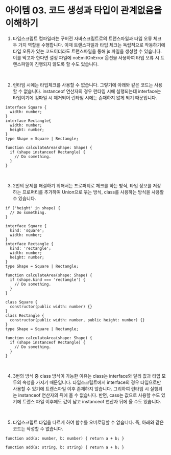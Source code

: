 # 아이템 03. 코드 생성과 타입이 관계없음을 이해하기

1. 타입스크립트 컴파일러는 구버전 자바스크립트로의 트랜스파일과 타입 오류 체크 두 가지 역할을 수행합니다. 이때 트랜스파일과 타입 체크는 독립적으로 작동하기에 타입 오류가 있는 코드이더라도 트랜스파일을 통해 js 파일을 생성할 수 있습니다. 이를 막고자 한다면 설정 파일에 noEmitOnError 옵션을 사용하여 타입 오류 시 트랜스파일이 진행되지 않도록 할 수도 있습니다.

<br />

2. 런타임 시에는 타입체크를 사용할 수 없습니다. 그렇기에 아래와 같은 코드는 사용할 수 없습니다. instanceof 연산자의 경우 런타임 시에 실행되는데 interface는 타입이기에 컴파일 시 제거되어 런타임 시에는 존재하지 않게 되기 때문입니다.

```
interface Square {
  width: number;
}
interface Rectangle{
  width: number;
  height: number;
}
type Shape = Square | Rectangle;

function calculateArea(shape: Shape) {
  if (shape instanceof Rectangle) {
    // Do something.
  }
}
```

<br />

3. 2번의 문제를 해결하기 위해서는 프로퍼티로 체크를 하는 방식, 타입 정보를 저장 하는 프로퍼티를 추가하여 Union으로 묶는 방식, class를 사용하는 방식을 사용할 수 있습니다.

```
if ('height' in shape) {
  // Do something.
}
```

```
interface Square {
  kind: 'square';
  width: number;
}
interface Rectangle {
  kind: 'rectangle';
  width: number;
  height: number;
}
type Shape = Square | Rectangle;

function calculateArea(shape: Shape) {
  if (shape.kind === 'rectangle') {
    // Do something.
  }
}
```

```
class Square {
  constructor(public width: number) {}
}
class Rectangle {
  constructor(public width: number, public height: number) {}
}
type Shape = Square | Rectangle;

function calculateArea(shape: Shape) {
  if (shape instanceof Rectangle) {
    // Do something.
  }
}
```

<br />

4. 3번의 방식 중 class 방식이 가능한 이유는 class는 interface와 달리 값과 타입 모두의 속성을 가지기 때문입니다. 타입스크립트에서 interface의 경우 타입으로만 사용할 수 있기에 트랜스파일 이후 존재하지 않습니다. 그리하여 런타임 시 실행되는 instanceof 연산자의 뒤에 올 수 없습니다. 반면, cass는 값으로 사용할 수도 있기에 트랜스 파일 이후에도 값이 남고 instanceof 연산자 뒤에 올 수도 있습니다.

<br />

5. 타입스크립트 타입을 다르게 하여 함수를 오버로딩할 수 없습니다. 즉, 아래와 같은 코드는 작성할 수 없습니다.

```
function add(a: number, b: number) { return a + b; }

function add(a: string, b: string) { return a + b; }
```
